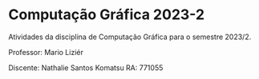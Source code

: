 # Computação Gráfica 2023-2

  Atividades da disciplina de Computação Gráfica para o semestre 2023/2.

  Professor: Mario Liziér

  Discente: Nathalie Santos Komatsu
  RA: 771055
